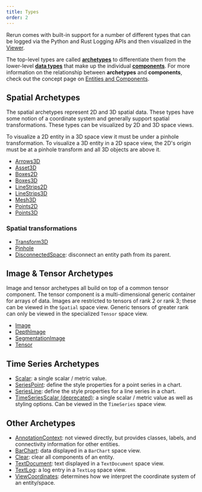 ```yaml
---
title: Types
order: 2
---
```


Rerun comes with built-in support for a number of different types that can be logged via the Python and Rust Logging
APIs and then visualized in the [Viewer](viewer.md).

The top-level types are called [**archetypes**](types/archetypes.md) to differentiate them from the lower-level
[**data types**](types/datatypes.md) that make up the individual [**components**](types/components.md).
For more information on the relationship between **archetypes** and **components**, check out the concept page
on [Entities and Components](../concepts/entity-component.md).

## Spatial **Archetypes**

The spatial archetypes represent 2D and 3D spatial data. These types have some notion of a coordinate system and
generally support spatial transformations. These types can be visualized by 2D and 3D space views.

To visualize a 2D entity in a 3D space view it must be under a pinhole transformation.
To visualize a 3D entity in a 2D space view, the 2D's origin must be at a pinhole transform and all 3D objects are above it.

-   [Arrows3D](types/archetypes/arrows3d.md)
-   [Asset3D](types/archetypes/asset3d.md)
-   [Boxes2D](types/archetypes/boxes2d.md)
-   [Boxes3D](types/archetypes/boxes3d.md)
-   [LineStrips2D](types/archetypes/line_strips2d.md)
-   [LineStrips3D](types/archetypes/line_strips3d.md)
-   [Mesh3D](types/archetypes/mesh3d.md)
-   [Points2D](types/archetypes/points2d.md)
-   [Points3D](types/archetypes/points3d.md)

### Spatial transformations

-   [Transform3D](types/archetypes/transform3d.md)
-   [Pinhole](types/archetypes/pinhole.md)
-   [DisconnectedSpace](types/archetypes/disconnected_space.md): disconnect an entity path from its parent.

## Image & Tensor **Archetypes**

Image and tensor archetypes all build on top of a common tensor component. The tensor component is a multi-dimensional
generic container for arrays of data. Images are restricted to tensors of rank 2 or rank 3; these can be viewed in the
`Spatial` space view. Generic tensors of greater rank can only be viewed in the specialized `Tensor` space view.

-   [Image](types/archetypes/image.md)
-   [DepthImage](types/archetypes/depth_image.md)
-   [SegmentationImage](types/archetypes/segmentation_image.md)
-   [Tensor](types/archetypes/tensor.md)

## Time Series **Archetypes**

-   [Scalar](types/archetypes/scalar.md): a single scalar / metric value.
-   [SeriesPoint](types/archetypes/series_point.md): define the style properties for a point series in a chart.
-   [SeriesLine](types/archetypes/series_line.md): define the style properties for a line series in a chart.
-   [TimeSeriesScalar (deprecated)](types/archetypes/time_series_scalar.md): a single scalar / metric value as well as styling options. Can be viewed in the `TimeSeries` space view.

## Other **Archetypes**

-   [AnnotationContext](types/archetypes/annotation_context.md): not viewed directly, but provides classes, labels, and connectivity information for other entities.
-   [BarChart](types/archetypes/bar_chart.md): data displayed in a `BarChart` space view.
-   [Clear](types/archetypes/clear.md): clear all components of an entity.
-   [TextDocument](types/archetypes/text_document.md): text displayed in a `TextDocument` space view.
-   [TextLog](types/archetypes/text_log.md): a log entry in a `TextLog` space view.
-   [ViewCoordinates](types/archetypes/view_coordinates.md): determines how we interpret the coordinate system of an entity/space.
